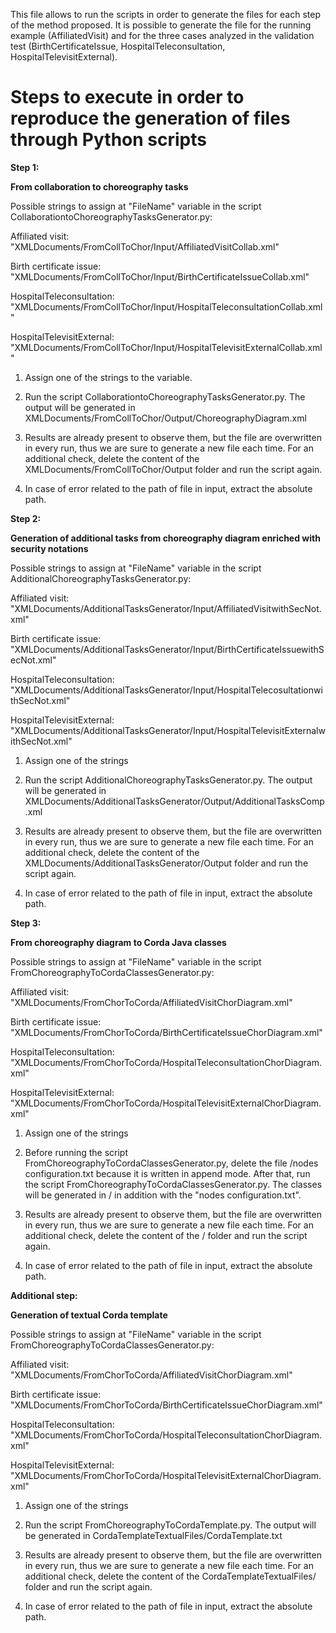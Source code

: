 This file allows to run the scripts in order to generate the files for each step of the method proposed.
It is possible to generate the file for the running example (AffiliatedVisit) and for the three cases analyzed in the validation test (BirthCertificateIssue, HospitalTeleconsultation, HospitalTelevisitExternal). 

# Steps to execute in order to reproduce the generation of files through Python scripts


**Step 1:**

**From collaboration to choreography tasks**

Possible strings to assign at "FileName" variable in the script CollaborationtoChoreographyTasksGenerator.py:

  Affiliated visit: "XMLDocuments/FromCollToChor/Input/AffiliatedVisitCollab.xml"
  
  Birth certificate issue: "XMLDocuments/FromCollToChor/Input/BirthCertificateIssueCollab.xml"
  
  HospitalTeleconsultation: "XMLDocuments/FromCollToChor/Input/HospitalTeleconsultationCollab.xml"
  
  HospitalTelevisitExternal: "XMLDocuments/FromCollToChor/Input/HospitalTelevisitExternalCollab.xml"

1. Assign one of the strings to the variable.

2. Run the script CollaborationtoChoreographyTasksGenerator.py. The output will be generated in 
   XMLDocuments/FromCollToChor/Output/<NameOfExample>ChoreographyDiagram.xml

3. Results are already present to observe them, but the file are overwritten in every run, thus we are sure to generate a new file each 
   time. For an additional check, delete the content of the XMLDocuments/FromCollToChor/Output folder and run the script again.
  
4. In case of error related to the path of file in input, extract the absolute path.
    

**Step 2:**

**Generation of additional tasks from choreography diagram enriched with security notations**

Possible strings to assign at "FileName" variable in the script AdditionalChoreographyTasksGenerator.py:

  Affiliated visit: "XMLDocuments/AdditionalTasksGenerator/Input/AffiliatedVisitwithSecNot.xml"
  
  Birth certificate issue: "XMLDocuments/AdditionalTasksGenerator/Input/BirthCertificateIssuewithSecNot.xml"
  
  HospitalTeleconsultation: "XMLDocuments/AdditionalTasksGenerator/Input/HospitalTelecosultationwithSecNot.xml"
  
  HospitalTelevisitExternal: "XMLDocuments/AdditionalTasksGenerator/Input/HospitalTelevisitExternalwithSecNot.xml"

1. Assign one of the strings

2. Run the script AdditionalChoreographyTasksGenerator.py. The output will be generated in 
   XMLDocuments/AdditionalTasksGenerator/Output/<NameOfExample>AdditionalTasksComp.xml

3. Results are already present to observe them, but the file are overwritten in every run, thus we are sure to generate a new file each 
   time. For an additional check, delete the content of the XMLDocuments/AdditionalTasksGenerator/Output folder and run the script again.
  
4. In case of error related to the path of file in input, extract the absolute path.


**Step 3:**

**From choreography diagram to Corda Java classes**

Possible strings to assign at "FileName" variable in the script FromChoreographyToCordaClassesGenerator.py:

  Affiliated visit: "XMLDocuments/FromChorToCorda/AffiliatedVisitChorDiagram.xml"
  
  Birth certificate issue: "XMLDocuments/FromChorToCorda/BirthCertificateIssueChorDiagram.xml"
  
  HospitalTeleconsultation: "XMLDocuments/FromChorToCorda/HospitalTeleconsultationChorDiagram.xml"
  
  HospitalTelevisitExternal: "XMLDocuments/FromChorToCorda/HospitalTelevisitExternalChorDiagram.xml"

1. Assign one of the strings
 
2. Before running the script FromChoreographyToCordaClassesGenerator.py, delete the file <NameOfExample>/nodes configuration.txt because 
   it is written in append mode. After that, run the script FromChoreographyToCordaClassesGenerator.py. The classes will be generated in 
   <NameOfExample>/ in addition with the "nodes configuration.txt". 

3. Results are already present to observe them, but the file are overwritten in every run, thus we are sure to generate a new file each 
   time. For an additional check, delete the content of the <NameOfExample>/ folder and run the script again.
  
4. In case of error related to the path of file in input, extract the absolute path.



**Additional step:**

**Generation of textual Corda template**

Possible strings to assign at "FileName" variable in the script FromChoreographyToCordaClassesGenerator.py:

  Affiliated visit: "XMLDocuments/FromChorToCorda/AffiliatedVisitChorDiagram.xml"
  
  Birth certificate issue: "XMLDocuments/FromChorToCorda/BirthCertificateIssueChorDiagram.xml"
  
  HospitalTeleconsultation: "XMLDocuments/FromChorToCorda/HospitalTeleconsultationChorDiagram.xml"
  
  HospitalTelevisitExternal: "XMLDocuments/FromChorToCorda/HospitalTelevisitExternalChorDiagram.xml"

1. Assign one of the strings

2. Run the script FromChoreographyToCordaTemplate.py. The output will be generated in 
   CordaTemplateTextualFiles/<NameOfExample>CordaTemplate.txt

3. Results are already present to observe them, but the file are overwritten in every run, thus we are sure to generate a new file each 
   time. For an additional check, delete the content of the CordaTemplateTextualFiles/ folder and run the script again.
  
4. In case of error related to the path of file in input, extract the absolute path.


